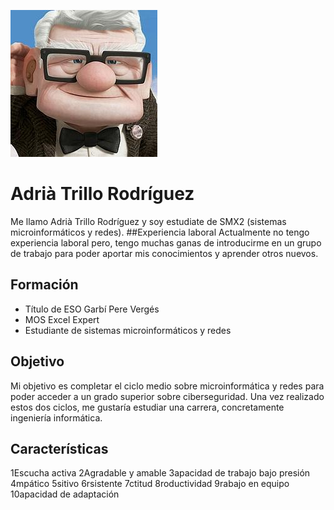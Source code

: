![Image](fotito.jpg) 
# Adrià Trillo Rodríguez
Me llamo Adrià Trillo Rodríguez y soy estudiate de SMX2 (sistemas microinformáticos y redes).
##Experiencia laboral
Actualmente no tengo experiencia laboral pero, tengo muchas ganas de introducirme en un grupo de trabajo para poder aportar mis conocimientos y aprender otros nuevos. 

## Formación
- Título de ESO Garbí Pere Vergés
- MOS Excel Expert
- Estudiante de sistemas microinformáticos y redes

## Objetivo
Mi objetivo es completar el ciclo medio sobre microinformática y redes para poder acceder a un grado superior sobre ciberseguridad. Una vez realizado estos dos ciclos, me gustaría estudiar una carrera, concretamente ingeniería informática. 

## Características
1Escucha activa 
2Agradable y amable 
3apacidad de trabajo bajo presión 
4mpático
5sitivo
6rsistente
7ctitud
8roductividad
9rabajo en equipo
10apacidad de adaptación
